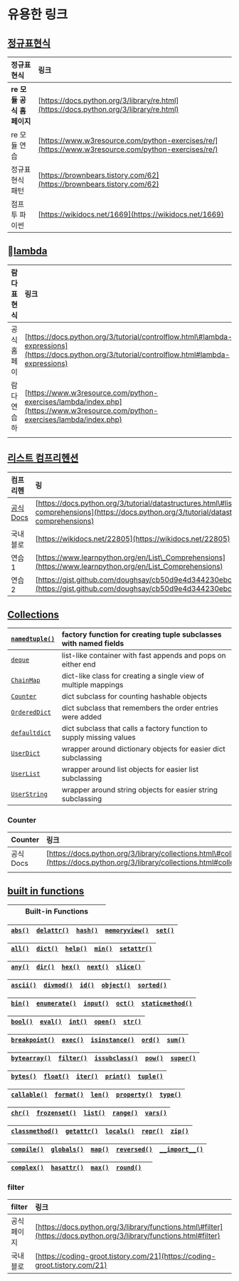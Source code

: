 # 유용한 링크

## [정규표현식](https://docs.python.org/3/library/re.html)

| 정규표현식 | 링크  |
| :--- | :--- |
| **re 모듈 공식 홈페이지**  | [https://docs.python.org/3/library/re.html](https://docs.python.org/3/library/re.html) |
| re 모듈 연습  | [https://www.w3resource.com/python-exercises/re/](https://www.w3resource.com/python-exercises/re/) |
| 정규표현식 패턴  | [https://brownbears.tistory.com/62](https://brownbears.tistory.com/62) |
| 점프 투 파이썬 | [https://wikidocs.net/1669](https://wikidocs.net/1669) |

## [lambda](https://docs.python.org/3/tutorial/controlflow.html#lambda-expressions)

| 람다표현식  | 링크  |
| :--- | :--- |
| 공식홈페이 | [https://docs.python.org/3/tutorial/controlflow.html\#lambda-expressions](https://docs.python.org/3/tutorial/controlflow.html#lambda-expressions) |
| 람다 연습하 | [https://www.w3resource.com/python-exercises/lambda/index.php](https://www.w3resource.com/python-exercises/lambda/index.php) |
|  |  |

## [리스트 컴프리헨션](https://docs.python.org/3/tutorial/datastructures.html#list-comprehensions)

| 컴프리헨 | 링 |
| :--- | :--- |
| [공식 Docs](https://docs.python.org/3/tutorial/datastructures.html#list-comprehensions) | [https://docs.python.org/3/tutorial/datastructures.html\#list-comprehensions](https://docs.python.org/3/tutorial/datastructures.html#list-comprehensions) |
| 국내 블로 | [https://wikidocs.net/22805](https://wikidocs.net/22805) |
| 연습1 | [https://www.learnpython.org/en/List\_Comprehensions](https://www.learnpython.org/en/List_Comprehensions) |
| 연습2 | [https://gist.github.com/doughsay/cb50d9e4d344230ebc166255a202f81d](https://gist.github.com/doughsay/cb50d9e4d344230ebc166255a202f81d) |

## [Collections](https://docs.python.org/3/library/collections.html#module-collections)

| [`namedtuple()`](https://docs.python.org/3/library/collections.html#collections.namedtuple) | factory function for creating tuple subclasses with named fields |
| :--- | :--- |
| [`deque`](https://docs.python.org/3/library/collections.html#collections.deque) | list-like container with fast appends and pops on either end |
| [`ChainMap`](https://docs.python.org/3/library/collections.html#collections.ChainMap) | dict-like class for creating a single view of multiple mappings |
| [`Counter`](https://docs.python.org/3/library/collections.html#collections.Counter) | dict subclass for counting hashable objects |
| [`OrderedDict`](https://docs.python.org/3/library/collections.html#collections.OrderedDict) | dict subclass that remembers the order entries were added |
| [`defaultdict`](https://docs.python.org/3/library/collections.html#collections.defaultdict) | dict subclass that calls a factory function to supply missing values |
| [`UserDict`](https://docs.python.org/3/library/collections.html#collections.UserDict) | wrapper around dictionary objects for easier dict subclassing |
| [`UserList`](https://docs.python.org/3/library/collections.html#collections.UserList) | wrapper around list objects for easier list subclassing |
| [`UserString`](https://docs.python.org/3/library/collections.html#collections.UserString) | wrapper around string objects for easier string subclassing |

### Counter

| Counter | 링크 |
| :--- | :--- |
| 공식 Docs | [https://docs.python.org/3/library/collections.html\#collections.Counter](https://docs.python.org/3/library/collections.html#collections.Counter) |
|  |  |

## [built in functions](https://docs.python.org/3/library/functions.html#built-in-functions)

|   |  | Built-in Functions |  |  |
| :--- | :--- | :--- | :--- | :--- |


| [`abs()`](https://docs.python.org/3/library/functions.html#abs) | [`delattr()`](https://docs.python.org/3/library/functions.html#delattr) | [`hash()`](https://docs.python.org/3/library/functions.html#hash) | [`memoryview()`](https://docs.python.org/3/library/functions.html#func-memoryview) | [`set()`](https://docs.python.org/3/library/functions.html#func-set) |
| :--- | :--- | :--- | :--- | :--- |


| [`all()`](https://docs.python.org/3/library/functions.html#all) | [`dict()`](https://docs.python.org/3/library/functions.html#func-dict) | [`help()`](https://docs.python.org/3/library/functions.html#help) | [`min()`](https://docs.python.org/3/library/functions.html#min) | [`setattr()`](https://docs.python.org/3/library/functions.html#setattr) |
| :--- | :--- | :--- | :--- | :--- |


| [`any()`](https://docs.python.org/3/library/functions.html#any) | [`dir()`](https://docs.python.org/3/library/functions.html#dir) | [`hex()`](https://docs.python.org/3/library/functions.html#hex) | [`next()`](https://docs.python.org/3/library/functions.html#next) | [`slice()`](https://docs.python.org/3/library/functions.html#slice) |
| :--- | :--- | :--- | :--- | :--- |


| [`ascii()`](https://docs.python.org/3/library/functions.html#ascii) | [`divmod()`](https://docs.python.org/3/library/functions.html#divmod) | [`id()`](https://docs.python.org/3/library/functions.html#id) | [`object()`](https://docs.python.org/3/library/functions.html#object) | [`sorted()`](https://docs.python.org/3/library/functions.html#sorted) |
| :--- | :--- | :--- | :--- | :--- |


| [`bin()`](https://docs.python.org/3/library/functions.html#bin) | [`enumerate()`](https://docs.python.org/3/library/functions.html#enumerate) | [`input()`](https://docs.python.org/3/library/functions.html#input) | [`oct()`](https://docs.python.org/3/library/functions.html#oct) | [`staticmethod()`](https://docs.python.org/3/library/functions.html#staticmethod) |
| :--- | :--- | :--- | :--- | :--- |


| [`bool()`](https://docs.python.org/3/library/functions.html#bool) | [`eval()`](https://docs.python.org/3/library/functions.html#eval) | [`int()`](https://docs.python.org/3/library/functions.html#int) | [`open()`](https://docs.python.org/3/library/functions.html#open) | [`str()`](https://docs.python.org/3/library/functions.html#func-str) |
| :--- | :--- | :--- | :--- | :--- |


| [`breakpoint()`](https://docs.python.org/3/library/functions.html#breakpoint) | [`exec()`](https://docs.python.org/3/library/functions.html#exec) | [`isinstance()`](https://docs.python.org/3/library/functions.html#isinstance) | [`ord()`](https://docs.python.org/3/library/functions.html#ord) | [`sum()`](https://docs.python.org/3/library/functions.html#sum) |
| :--- | :--- | :--- | :--- | :--- |


| [`bytearray()`](https://docs.python.org/3/library/functions.html#func-bytearray) | [`filter()`](https://docs.python.org/3/library/functions.html#filter) | [`issubclass()`](https://docs.python.org/3/library/functions.html#issubclass) | [`pow()`](https://docs.python.org/3/library/functions.html#pow) | [`super()`](https://docs.python.org/3/library/functions.html#super) |
| :--- | :--- | :--- | :--- | :--- |


| [`bytes()`](https://docs.python.org/3/library/functions.html#func-bytes) | [`float()`](https://docs.python.org/3/library/functions.html#float) | [`iter()`](https://docs.python.org/3/library/functions.html#iter) | [`print()`](https://docs.python.org/3/library/functions.html#print) | [`tuple()`](https://docs.python.org/3/library/functions.html#func-tuple) |
| :--- | :--- | :--- | :--- | :--- |


| [`callable()`](https://docs.python.org/3/library/functions.html#callable) | [`format()`](https://docs.python.org/3/library/functions.html#format) | [`len()`](https://docs.python.org/3/library/functions.html#len) | [`property()`](https://docs.python.org/3/library/functions.html#property) | [`type()`](https://docs.python.org/3/library/functions.html#type) |
| :--- | :--- | :--- | :--- | :--- |


| [`chr()`](https://docs.python.org/3/library/functions.html#chr) | [`frozenset()`](https://docs.python.org/3/library/functions.html#func-frozenset) | [`list()`](https://docs.python.org/3/library/functions.html#func-list) | [`range()`](https://docs.python.org/3/library/functions.html#func-range) | [`vars()`](https://docs.python.org/3/library/functions.html#vars) |
| :--- | :--- | :--- | :--- | :--- |


| [`classmethod()`](https://docs.python.org/3/library/functions.html#classmethod) | [`getattr()`](https://docs.python.org/3/library/functions.html#getattr) | [`locals()`](https://docs.python.org/3/library/functions.html#locals) | [`repr()`](https://docs.python.org/3/library/functions.html#repr) | [`zip()`](https://docs.python.org/3/library/functions.html#zip) |
| :--- | :--- | :--- | :--- | :--- |


| [`compile()`](https://docs.python.org/3/library/functions.html#compile) | [`globals()`](https://docs.python.org/3/library/functions.html#globals) | [`map()`](https://docs.python.org/3/library/functions.html#map) | [`reversed()`](https://docs.python.org/3/library/functions.html#reversed) | [`__import__()`](https://docs.python.org/3/library/functions.html#__import__) |
| :--- | :--- | :--- | :--- | :--- |


| [`complex()`](https://docs.python.org/3/library/functions.html#complex) | [`hasattr()`](https://docs.python.org/3/library/functions.html#hasattr) | [`max()`](https://docs.python.org/3/library/functions.html#max) | [`round()`](https://docs.python.org/3/library/functions.html#round) |  |
| :--- | :--- | :--- | :--- | :--- |


### filter

| filter | 링크 |
| :--- | :--- |
| 공식페이지 | [https://docs.python.org/3/library/functions.html\#filter](https://docs.python.org/3/library/functions.html#filter) |
| 국내 블로 | [https://coding-groot.tistory.com/21](https://coding-groot.tistory.com/21) |

